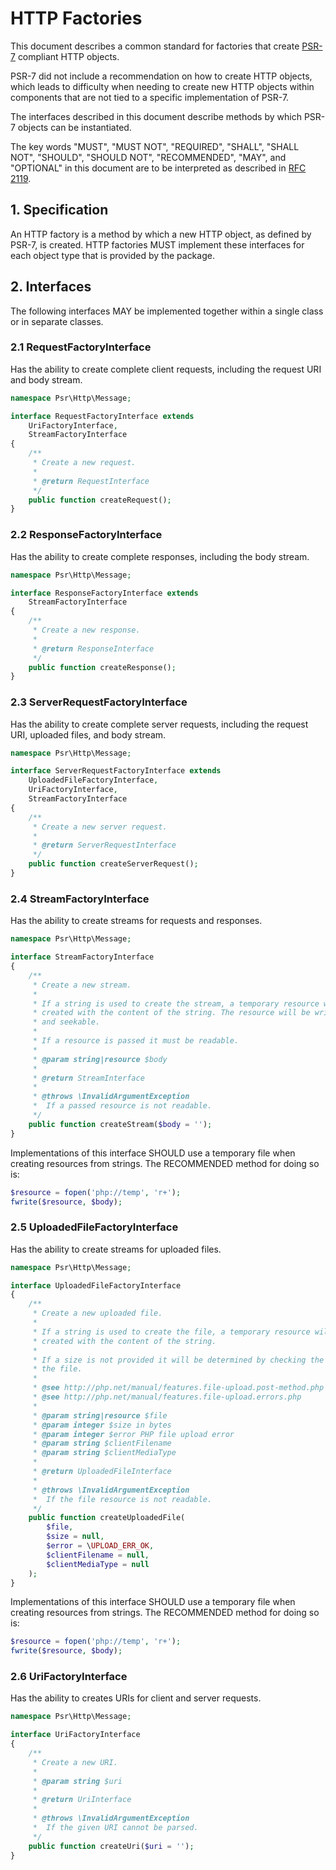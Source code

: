 HTTP Factories
==============

This document describes a common standard for factories that create [PSR-7][psr7]
compliant HTTP objects.

PSR-7 did not include a recommendation on how to create HTTP objects, which leads
to difficulty when needing to create new HTTP objects within components that are
not tied to a specific implementation of PSR-7.

The interfaces described in this document describe methods by which PSR-7 objects
can be instantiated.

The key words "MUST", "MUST NOT", "REQUIRED", "SHALL", "SHALL NOT", "SHOULD",
"SHOULD NOT", "RECOMMENDED", "MAY", and "OPTIONAL" in this document are to be
interpreted as described in [RFC 2119][rfc2119].

[psr7]: http://www.php-fig.org/psr/psr-7/
[rfc2119]: http://tools.ietf.org/html/rfc2119

## 1. Specification

An HTTP factory is a method by which a new HTTP object, as defined by PSR-7,
is created. HTTP factories MUST implement these interfaces for each object type
that is provided by the package.

## 2. Interfaces

The following interfaces MAY be implemented together within a single class or
in separate classes.

### 2.1 RequestFactoryInterface

Has the ability to create complete client requests, including the request URI
and body stream.

```php
namespace Psr\Http\Message;

interface RequestFactoryInterface extends
    UriFactoryInterface,
    StreamFactoryInterface
{
    /**
     * Create a new request.
     *
     * @return RequestInterface
     */
    public function createRequest();
}
```

### 2.2 ResponseFactoryInterface

Has the ability to create complete responses, including the body stream.

```php
namespace Psr\Http\Message;

interface ResponseFactoryInterface extends
    StreamFactoryInterface
{
    /**
     * Create a new response.
     *
     * @return ResponseInterface
     */
    public function createResponse();
}
```

### 2.3 ServerRequestFactoryInterface

Has the ability to create complete server requests, including the request URI,
uploaded files, and body stream.

```php
namespace Psr\Http\Message;

interface ServerRequestFactoryInterface extends
    UploadedFileFactoryInterface,
    UriFactoryInterface,
    StreamFactoryInterface
{
    /**
     * Create a new server request.
     *
     * @return ServerRequestInterface
     */
    public function createServerRequest();
}
```

### 2.4 StreamFactoryInterface

Has the ability to create streams for requests and responses.

```php
namespace Psr\Http\Message;

interface StreamFactoryInterface
{
    /**
     * Create a new stream.
     *
     * If a string is used to create the stream, a temporary resource will be
     * created with the content of the string. The resource will be writable
     * and seekable.
     *
     * If a resource is passed it must be readable.
     *
     * @param string|resource $body
     *
     * @return StreamInterface
     *
     * @throws \InvalidArgumentException
     *  If a passed resource is not readable.
     */
    public function createStream($body = '');
}
```

Implementations of this interface SHOULD use a temporary file when creating
resources from strings. The RECOMMENDED method for doing so is:

```php
$resource = fopen('php://temp', 'r+');
fwrite($resource, $body);
```

### 2.5 UploadedFileFactoryInterface

Has the ability to create streams for uploaded files.

```php
namespace Psr\Http\Message;

interface UploadedFileFactoryInterface
{
    /**
     * Create a new uploaded file.
     *
     * If a string is used to create the file, a temporary resource will be
     * created with the content of the string.
     *
     * If a size is not provided it will be determined by checking the size of
     * the file.
     *
     * @see http://php.net/manual/features.file-upload.post-method.php
     * @see http://php.net/manual/features.file-upload.errors.php
     *
     * @param string|resource $file
     * @param integer $size in bytes
     * @param integer $error PHP file upload error
     * @param string $clientFilename
     * @param string $clientMediaType
     *
     * @return UploadedFileInterface
     *
     * @throws \InvalidArgumentException
     *  If the file resource is not readable.
     */
    public function createUploadedFile(
        $file,
        $size = null,
        $error = \UPLOAD_ERR_OK,
        $clientFilename = null,
        $clientMediaType = null
    );
}
```

Implementations of this interface SHOULD use a temporary file when creating
resources from strings. The RECOMMENDED method for doing so is:

```php
$resource = fopen('php://temp', 'r+');
fwrite($resource, $body);
```

### 2.6 UriFactoryInterface

Has the ability to creates URIs for client and server requests.

```php
namespace Psr\Http\Message;

interface UriFactoryInterface
{
    /**
     * Create a new URI.
     *
     * @param string $uri
     *
     * @return UriInterface
     *
     * @throws \InvalidArgumentException
     *  If the given URI cannot be parsed.
     */
    public function createUri($uri = '');
}
```

